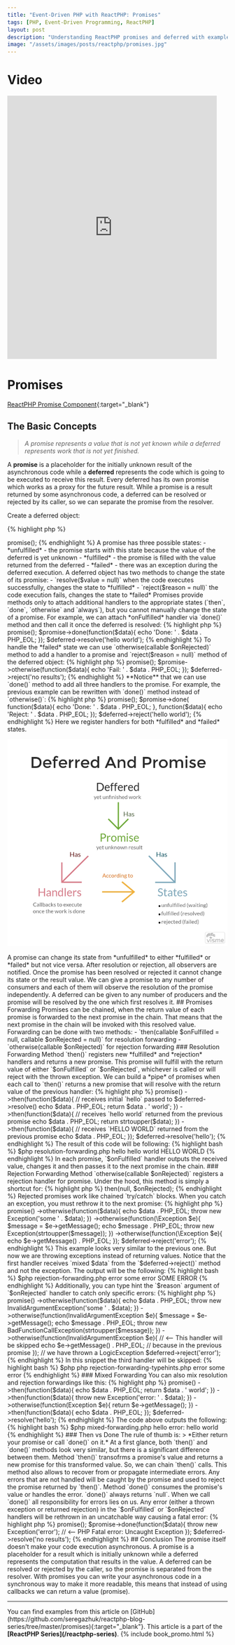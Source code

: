 ```yaml
---
title: "Event-Driven PHP with ReactPHP: Promises"
tags: [PHP, Event-Driven Programming, ReactPHP]
layout: post
description: "Understanding ReactPHP promises and deferred with examples"
image: "/assets/images/posts/reactphp/promises.jpg" 
---
```


# Video

<iframe width="95%" height="600" src="https://www.youtube.com/embed/_R3tHmhCAbw" frameborder="0" allow="autoplay; encrypted-media" allowfullscreen></iframe>


# Promises

[ReactPHP Promise Component](https://github.com/reactphp/promise){:target="_blank"}

## The Basic Concepts

> *A promise represents a value that is not yet known while a deferred represents work that is not yet finished.*

A **promise** is a placeholder for the initially unknown result of the asynchronous code while a **deferred** represents the code which is going to be executed to receive this result. Every deferred has its own promise which works as a proxy for the future result. While a promise is a result returned by some asynchronous code, a deferred can be resolved or rejected by its caller, so we can separate the promise from the resolver.

Create a deferred object:

{% highlight php %}
<?php
$deferred = new React\Promise\Deferred();
{% endhighlight %}

A promise for this deferred can be retrieved with `promise()` method, which returns an instance of the `React\Promise\Promise` class:

{% highlight php %}
<?php

$deferred = new React\Promise\Deferred();
$promise = $deferred->promise();

{% endhighlight %}

A promise has three possible states:

- *unfulfilled* - the promise starts with this state because the value of the deferred is yet unknown
- *fulfilled* - the promise is filled with the value returned from the deferred
- *failed* - there was an exception during the deferred execution.

A deferred object has two methods to change the state of its promise:

- `resolve($value = null)` when the code executes successfully, changes the state to *fulfilled*
- `reject($reason = null)` the code execution fails, changes the state to *failed*

Promises provide methods only to attach additional handlers to the appropriate states (`then`, `done`, `otherwise` and `always`), but you cannot manually change the state of a promise. For example, we can attach *onFulfilled* handler via `done()` method and then call it once the deferred is resolved:

{% highlight php %}
<?php

$deferred = new React\Promise\Deferred();

$promise = $deferred->promise();
$promise->done(function($data){
    echo 'Done: ' . $data . PHP_EOL;
});

$deferred->resolve('hello world');
{% endhighlight %}

To handle the *failed* state we can use `otherwise(callable $onRejected)` method to add a handler to a promise and `reject($reason = null)` method of the deferred object:

{% highlight php %}
<?php 

$deferred = new React\Promise\Deferred();

$promise = $deferred->promise();
$promise->otherwise(function($data){
    echo 'Fail: ' . $data . PHP_EOL;
});

$deferred->reject('no results');
{% endhighlight %}

**Notice** that we can use `done()` method to add all three handlers to the promise. For example, the previous example can be rewritten with `done()` method instead of `otherwise()`:

{% highlight php %}
<?php

$deferred = new React\Promise\Deferred();

$promise = $deferred->promise();
$promise->done(
    function($data){
        echo 'Done: ' . $data . PHP_EOL;
    },
    function($data){
        echo 'Reject: ' . $data . PHP_EOL;
    });

$deferred->reject('hello world');
{% endhighlight %}

Here we register handlers for both *fulfilled* and *failed* states.

<p class="text-center image">
    <img itemprop="image" src="/assets/images/posts/reactphp/promises.jpg" alt="cgn-edit" class="">
</p>


A promise can change its state from *unfulfilled* to either *fulfilled* or *failed* but not vice versa. After resolution or rejection, all observers are notified. Once the promise has been resolved or rejected it cannot change its state or the result value.

We can give a promise to any number of consumers and each of them will observe the resolution of the promise independently. A deferred can be given to any number of producers and the promise will be resolved by the one which first resolves it.

## Promises Forwarding

Promises can be chained, when the return value of each promise is forwarded to the next promise in the chain. That means that the next promise in the chain will be invoked with this resolved value. 

Forwarding can be done with two methods:

- `then(callable $onFulfilled = null, callable $onRejected = null)` for resolution forwarding
- `otherwise(callable $onRejected)` for rejection forwarding

### Resolution Forwarding

Method `then()` registers new *fulfilled* and *rejection* handlers and returns a new promise. This promise will fulfill with the return value of either `$onFulfilled` or `$onRejected`, whichever is called or will reject with the thrown exception.

We can build a *pipe* of promises when each call to `then()` returns a new promise that will resolve with the return value of the previous handler:

{% highlight php %}
<?php

$deferred = new \React\Promise\Deferred();

$deferred->promise()
    ->then(function($data){
        // receives initial `hello` passed to $deferred->resolve()
        echo $data . PHP_EOL; 
        return $data . ' world';
    })
    ->then(function($data){
        // receives `hello world` returned from the previous promise
        echo $data . PHP_EOL;
        return strtoupper($data);
    })
    ->then(function($data){
        // receives `HELLO WORLD` returned from the previous promise
        echo $data . PHP_EOL;
    });

$deferred->resolve('hello');
{% endhighlight %}

The result of this code will be following:

{% highlight bash %}
$php resolution-forwarding.php
hello
hello world
HELLO WORLD
{% endhighlight %}

In each promise, `$onFulfilled` handler outputs the received value, changes it and then passes it to the next promise in the chain.

### Rejection Forwarding

Method `otherwise(callable $onRejected)` registers a rejection handler for promise. Under the hood, this method is simply a shortcut for:

{% highlight php %}
<?php

$promise->then(null, $onRejected);
{% endhighlight %}

Rejected promises work like chained `try/catch` blocks. When you catch an exception, you must rethrow it to the next promise:

{% highlight php %}
<?php

$deferred = new \React\Promise\Deferred();

$deferred->promise()
    ->otherwise(function($data){
        echo $data . PHP_EOL;

        throw new Exception('some ' . $data);
    })
    ->otherwise(function(\Exception $e){
        $message = $e->getMessage();
        echo $message . PHP_EOL;

        throw new Exception(strtoupper($message));
    })
    ->otherwise(function(\Exception $e){
        echo $e->getMessage() . PHP_EOL;
    });

$deferred->reject('error');
{% endhighlight %}

This example looks very similar to the previous one. But now we are throwing exceptions instead of returning values. Notice that the first handler receives `mixed $data` from the `$deferred->reject()` method and not the exception. The output will be the following:

{% highlight bash %}
$php rejection-forwarding.php 
error
some error
SOME ERROR

{% endhighlight %}

Additionally, you can type hint the `$reason` argument of `$onRejected` handler to catch only specific errors:

{% highlight php %}
<?php

$deferred = new \React\Promise\Deferred();

$deferred->promise()
    ->otherwise(function($data){
        echo $data . PHP_EOL;

        throw new InvalidArgumentException('some ' . $data);
    })
    ->otherwise(function(InvalidArgumentException $e){
        $message = $e->getMessage();
        echo $message . PHP_EOL;

        throw new BadFunctionCallException(strtoupper($message));
    })
    ->otherwise(function(InvalidArgumentException $e){   // <-- This handler will be skipped
        echo $e->getMessage() . PHP_EOL;                 // because in the previous promise
    });                                                  // we have thrown a LogicException

$deferred->reject('error');
{% endhighlight %}

In this snippet the third handler will be skipped:

{% highlight bash %}
$php php rejection-forwarding-typehints.php
error
some error
{% endhighlight %}


### Mixed Forwarding

You can also mix resolution and rejection forwardings like this:

{% highlight php %}
<?php

$deferred = new \React\Promise\Deferred();

$deferred->promise()
    ->then(function($data){
        echo $data . PHP_EOL;
        return $data . ' world';
    })
    ->then(function($data){
        throw new Exception('error: ' . $data);
    })
    ->otherwise(function(Exception $e){
        return $e->getMessage();
    })
    ->then(function($data){
        echo $data . PHP_EOL;
    });

$deferred->resolve('hello');
{% endhighlight %}

The code above outputs the following:

{% highlight bash %}
$php mixed-forwarding.php
hello
error: hello world
{% endhighlight %}

### Then vs Done

The rule of thumb is:

> *Either return your promise or call `done()` on it.*

At a first glance, both `then()` and `done()` methods look very similar, but there is a significant difference between them.

Method `then()` transofrms a promise's value and returns a new promise for this transformed value. So, we can chain `then()` calls. This method also allows to recover from or propagate intermediate errors. Any errors that are not handled will be caught by the promise and used to reject the promise returned by `then()`.

Method `done()` consumes the promise's value or handles the error. `done()` always returns `null`. When we call `done()`  all responsibility for errors lies on us. Any error (either a thrown exception or returned rejection) in the `$onFulfilled` or `$onRejected` handlers will be rethrown in an uncatchable way causing a fatal error:

{% highlight php %}
<?php

$deferred = new React\Promise\Deferred();

$promise = $deferred->promise();
$promise->done(function($data){
    throw new Exception('error'); // <-- PHP Fatal error:  Uncaught Exception
});

$deferred->resolve('no results');
{% endhighlight %}

## Conclusion

The promise itself doesn't make your code execution asynchronous. A promise is a placeholder for a result which is initially unknown while a deferred represents the computation that results in the value. A deferred can be resolved or rejected by the caller, so the promise is separated from the resolver. With promises you can write your asynchronous code in a synchronous way to make it more readable, this means that instead of using callbacks we can return a value (promise).

<hr>
You can find examples from this article on [GitHub](https://github.com/seregazhuk/reactphp-blog-series/tree/master/promises){:target="_blank"}.

This article is a part of the <strong>[ReactPHP Series](/reactphp-series)</strong>.

{% include book_promo.html %}
